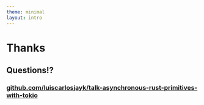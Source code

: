 ```yaml
---
theme: minimal
layout: intro
---
```


# Thanks

## Questions⁉

###  [github.com/luiscarlosjayk/talk-asynchronous-rust-primitives-with-tokio](https://github.com/luiscarlosjayk/talk-asynchronous-rust-primitives-with-tokio)
